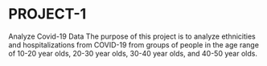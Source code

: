 # PROJECT-1
Analyze Covid-19 Data
The purpose of this project is to analyze ethnicities and hospitalizations from COVID-19 from groups of people in the age range of 10-20 year olds, 20-30 year olds, 30-40 year olds, and 40-50 year olds. 
